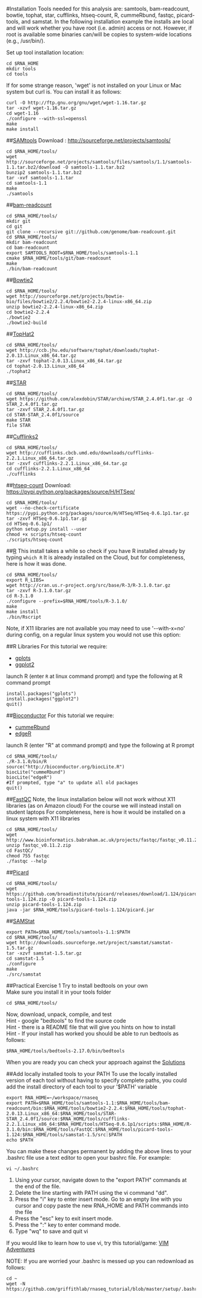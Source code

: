 #Installation
Tools needed for this analysis are: samtools, bam-readcount, bowtie, tophat, star, cufflinks, htseq-count, R, cummeRbund, fastqc, picard-tools, and samstat. In the following installation example the installs are local and will work whether you have root (i.e. admin) access or not. However, if root is available some binaries can/will be copies to system-wide locations (e.g., /usr/bin/).
	
Set up tool installation location:

	cd $RNA_HOME
	mkdir tools
	cd tools
	
If for some strange reason, 'wget' is not installed on your Linux or Mac system but curl is.  You can install it as follows:

```
curl -O http://ftp.gnu.org/gnu/wget/wget-1.16.tar.gz
tar -xzvf wget-1.16.tar.gz
cd wget-1.16
./configure --with-ssl=openssl
make
make install
```

##[SAMtools](http://samtools.sourceforge.net/)
Download : http://sourceforge.net/projects/samtools/

	cd $RNA_HOME/tools/
	wget http://sourceforge.net/projects/samtools/files/samtools/1.1/samtools-1.1.tar.bz2/download -O samtools-1.1.tar.bz2
	bunzip2 samtools-1.1.tar.bz2 
	tar -xvf samtools-1.1.tar
	cd samtools-1.1
	make
	./samtools
	
##[bam-readcount](https://github.com/genome/bam-readcount)

	cd $RNA_HOME/tools/
	mkdir git
	cd git
	git clone --recursive git://github.com/genome/bam-readcount.git
	cd $RNA_HOME/tools/
	mkdir bam-readcount
	cd bam-readcount
	export SAMTOOLS_ROOT=$RNA_HOME/tools/samtools-1.1
	cmake $RNA_HOME/tools/git/bam-readcount
	make
	./bin/bam-readcount
	
##[Bowtie2](http://bowtie-bio.sourceforge.net/bowtie2/index.shtml)

	cd $RNA_HOME/tools/
	wget http://sourceforge.net/projects/bowtie-bio/files/bowtie2/2.2.4/bowtie2-2.2.4-linux-x86_64.zip
	unzip bowtie2-2.2.4-linux-x86_64.zip
	cd bowtie2-2.2.4
	./bowtie2
	./bowtie2-build
	
##[TopHat2](http://ccb.jhu.edu/software/tophat/index.shtml)

	cd $RNA_HOME/tools/
	wget http://ccb.jhu.edu/software/tophat/downloads/tophat-2.0.13.Linux_x86_64.tar.gz
	tar -zxvf tophat-2.0.13.Linux_x86_64.tar.gz
	cd tophat-2.0.13.Linux_x86_64
	./tophat2
	
##[STAR](https://code.google.com/p/rna-star/)

	cd $RNA_HOME/tools/
	wget https://github.com/alexdobin/STAR/archive/STAR_2.4.0f1.tar.gz -O STAR_2.4.0f1.tar.gz
	tar -zxvf STAR_2.4.0f1.tar.gz
	cd STAR-STAR_2.4.0f1/source
	make STAR
	file STAR
	
##[Cufflinks2](http://cufflinks.cbcb.umd.edu/)

	cd $RNA_HOME/tools/
	wget http://cufflinks.cbcb.umd.edu/downloads/cufflinks-2.2.1.Linux_x86_64.tar.gz
	tar -zxvf cufflinks-2.2.1.Linux_x86_64.tar.gz
	cd cufflinks-2.2.1.Linux_x86_64
	./cufflinks
	
##[htseq-count](http://www-huber.embl.de/users/anders/HTSeq/doc/count.html)
Download: https://pypi.python.org/packages/source/H/HTSeq/

	cd $RNA_HOME/tools/
	wget --no-check-certificate https://pypi.python.org/packages/source/H/HTSeq/HTSeq-0.6.1p1.tar.gz
	tar -zxvf HTSeq-0.6.1p1.tar.gz
	cd HTSeq-0.6.1p1/
	python setup.py install --user
	chmod +x scripts/htseq-count
	./scripts/htseq-count
	
##[R](http://www.r-project.org/)
This install takes a while so check if you have R installed already by typing `which R`
It is already installed on the Cloud, but for completeness, here is how it was done.

```
cd $RNA_HOME/tools/
export R_LIBS=
wget http://cran.us.r-project.org/src/base/R-3/R-3.1.0.tar.gz
tar -zxvf R-3.1.0.tar.gz
cd R-3.1.0
./configure --prefix=$RNA_HOME/tools/R-3.1.0/
make
make install
./bin/Rscript
```

Note, if X11 libraries are not available you may need to use '--with-x=no' during config, on a regular linux system you would not use this option:

##R Libraries
For this tutorial we require:
- [gplots](http://cran.r-project.org/web/packages/gplots/index.html)
- [ggplot2](http://ggplot2.org/)

launch R (enter `R` at linux command prompt) and type the following at R command prompt

```
install.packages("gplots")
install.packages("ggplot2")
quit()
```

##[Bioconductor](http://www.bioconductor.org/)
For this tutorial we require:
- [cummeRbund](http://compbio.mit.edu/cummeRbund/)
- [edgeR](http://www.bioconductor.org/packages/release/bioc/html/edgeR.html)

launch R (enter "R" at command prompt) and type the following at R prompt

```
cd $RNA_HOME/tools/
./R-3.1.0/bin/R
source("http://bioconductor.org/biocLite.R")
biocLite("cummeRbund")
biocLite("edgeR")
#If prompted, type "a" to update all old packages
quit()
```	

##[FastQC](http://www.bioinformatics.babraham.ac.uk/projects/fastqc/)
Note, the linux installation below will not work without X11 libraries (as on Amazon cloud)
For the course we will instead install on student laptops
For completeness, here is how it would be installed on a linux system with X11 libraries

```
cd $RNA_HOME/tools/
wget http://www.bioinformatics.babraham.ac.uk/projects/fastqc/fastqc_v0.11.2.zip
unzip fastqc_v0.11.2.zip
cd FastQC/
chmod 755 fastqc
./fastqc --help
```

##[Picard](http://picard.sourceforge.net/command-line-overview.shtml)

	cd $RNA_HOME/tools/
	wget https://github.com/broadinstitute/picard/releases/download/1.124/picard-tools-1.124.zip -O picard-tools-1.124.zip
	unzip picard-tools-1.124.zip
	java -jar $RNA_HOME/tools/picard-tools-1.124/picard.jar
	
##[SAMStat](http://samstat.sourceforge.net/)

```
export PATH=$RNA_HOME/tools/samtools-1.1:$PATH
cd $RNA_HOME/tools/
wget http://downloads.sourceforge.net/project/samstat/samstat-1.5.tar.gz
tar -xzvf samstat-1.5.tar.gz
cd samstat-1.5
./configure
make
./src/samstat
```

##Practical Exercise 1
Try to install bedtools on your own  
Make sure you install it in your tools folder  

	cd $RNA_HOME/tools/

Now, download, unpack, compile, and test  
Hint - google "bedtools" to find the source code  
Hint - there is a README file that will give you hints on how to install  
Hint - If your install has worked you should be able to run bedtools as follows:

	$RNA_HOME/tools/bedtools-2.17.0/bin/bedtools

When you are ready you can check your approach against the [Solutions](https://github.com/griffithlab/rnaseq_tutorial/wiki/Solutions#practical-exercise-1---software-installation)
	
##Add locally installed tools to your PATH
To use the locally installed version of each tool without having to specify complete paths, you could add the install directory of each tool to your '$PATH' variable
	
	export RNA_HOME=~/workspace/rnaseq
	export PATH=$RNA_HOME/tools/samtools-1.1:$RNA_HOME/tools/bam-readcount/bin:$RNA_HOME/tools/bowtie2-2.2.4:$RNA_HOME/tools/tophat-2.0.13.Linux_x86_64:$RNA_HOME/tools/STAR-STAR_2.4.0f1/source:$RNA_HOME/tools/cufflinks-2.2.1.Linux_x86_64:$RNA_HOME/tools/HTSeq-0.6.1p1/scripts:$RNA_HOME/R-3.1.0/bin:$RNA_HOME/tools/FastQC:$RNA_HOME/tools/picard-tools-1.124:$RNA_HOME/tools/samstat-1.5/src:$PATH
	echo $PATH
	
You can make these changes permanent by adding the above lines to your .bashrc file
use a text editor to open your bashrc file. For example:

	vi ~/.bashrc

1. Using your cursor, navigate down to the "export PATH" commands at the end of the file.
2. Delete the line starting with PATH using the vi command "dd".
3. Press the "i" key to enter insert mode. Go to an empty line with you cursor and copy paste the new RNA_HOME and PATH commands into the file
4. Press the "esc" key to exit insert mode.
5. Press the ":" key to enter command mode.
6. Type "wq" to save and quit vi

If you would like to learn how to use vi, try this tutorial/game: [VIM Adventures](http://vim-adventures.com/)
	
NOTE: If you are worried your .bashrc is messed up you can redownload as follows:

	cd ~
	wget -N https://github.com/griffithlab/rnaseq_tutorial/blob/master/setup/.bashrc
	